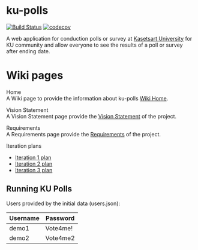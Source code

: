 # ku-polls
[![Build Status](https://app.travis-ci.com/HuskyIsHere/ku-polls.svg?branch=main)](https://app.travis-ci.com/HuskyIsHere/ku-polls) [![codecov](https://codecov.io/gh/HuskyIsHere/ku-polls/branch/main/graph/badge.svg?token=OF4UDBKDRD)](https://codecov.io/gh/HuskyIsHere/ku-polls)

A web application for conduction polls or survey at [Kasetsart University](https://www.ku.ac.th/th) for KU community and allow everyone to see the results of a poll or survey after ending date.

# Wiki pages
Home  
A Wiki page to provide the information about ku-polls [Wiki Home](../../wiki/Home). 

Vision Statement  
A Vision Statement page provide the [Vision Statement](../../wiki/Vision-Statement) of the project. 

Requirements  
A Requirements page provide the [Requirements](../../wiki/Requirements) of the project.

Iteration plans
- [Iteration 1 plan](../../wiki/Iteration-1-plan)
- [Iteration 2 plan](../../wiki/Iteration-2-plan)
- [Iteration 3 plan](../../wiki/Iteration-3-plan)

## Running KU Polls

Users provided by the initial data (users.json):

| Username  | Password    |
|-----------|-------------|
| demo1     | Vote4me!    |
| demo2     | Vote4me2    |

